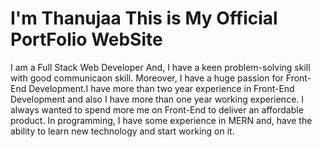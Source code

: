# I'm Thanujaa This is My Official PortFolio WebSite

I am a Full Stack Web Developer And, I have a keen problem-solving skill with good communicaon skill. Moreover, I have a huge passion for Front-End Development.I have more than two year experience in Front-End Development and also I have more than one year working experience. I always wanted to spend more me on Front-End to deliver an affordable product. In programming, I have some experience in MERN and, have the ability to learn new technology and start working on it.
